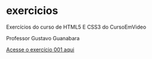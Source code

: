 # exercicios
 Exercícios do curso de HTML5 E CSS3 do CursoEmVideo

 Professor Gustavo Guanabara

<a href="https://github.com/sanychiquetti/exercicios/blob/main/ex022/fundo001.html">Acesse o exercício 001 aqui</a>